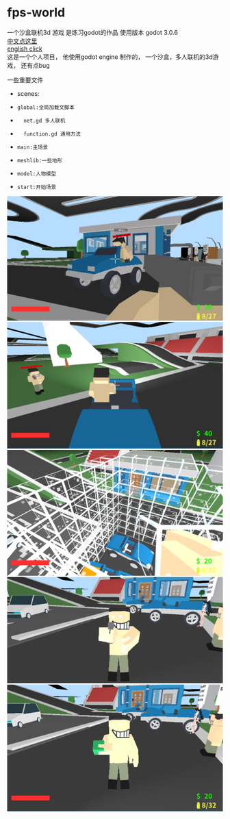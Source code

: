 # fps-world
一个沙盒联机3d 游戏 是练习godot的作品
使用版本 godot 3.0.6  
[中文点这里](/readme_zh.md)  
[english click](/README.md)   
这是一个个人项目， 
他使用godot engine 制作的， 
一个沙盒，多人联机的3d游戏， 
还有点bug  


一些重要文件
*   scenes:
*     global:全局加载文脚本
*       net.gd 多人联机
*       function.gd 通用方法
- 	  main:主场景
- 	  meshlib:一些地形
- 	  model:人物模型
- 	  start:开始场景
  
![alt](/img1.png)
![alt](/img2.png)
![alt](/img3.png)
![alt](/img4.png)
![alt](/img5.png)
